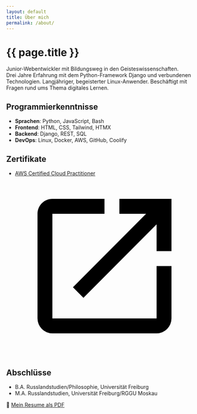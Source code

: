 ```yaml
---
layout: default
title: Über mich
permalink: /about/
---
```

# {{ page.title }}

Junior-Webentwickler mit Bildungsweg in den Geisteswissenschaften.<br>
Drei Jahre Erfahrung mit dem Python-Framework Django und verbundenen Technologien.
Langjähriger, begeisterter Linux-Anwender.
Beschäftigt mit Fragen rund ums Thema digitales Lernen.

## Programmierkenntnisse

- **Sprachen**: Python, JavaScript, Bash
- **Frontend**: HTML, CSS, Tailwind, HTMX
- **Backend**: Django, REST, SQL
- **DevOps**: Linux, Docker, AWS, GitHub, Coolify

## Zertifikate
- <a class="inline-flex items-center" href="https://www.credly.com/badges/444a285b-5e6a-43ca-83ac-da3be1002422" target="_blank" rel="noopener noreferrer">AWS Certified Cloud Practitioner<svg class=" dark:fill-emerald-500 fill-blue2-600 h-[1.1em] w-auto ml-0.5" xmlns="http://www.w3.org/2000/svg" viewBox="0 0 24 24"><title>see-badge-in-new-tab</title><path d="M14,3V5H17.59L7.76,14.83L9.17,16.24L19,6.41V10H21V3M19,19H5V5H12V3H5C3.89,3 3,3.9 3,5V19A2,2 0 0,0 5,21H19A2,2 0 0,0 21,19V12H19V19Z" /></svg></a>

## Abschlüsse
- B.A. Russlandstudien/Philosophie, Universität Freiburg
- M.A. Russlandstudien, Universität Freiburg/RGGU Moskau

📄 [Mein Resume als PDF](/assets/files/bjoern-kawecki-resume.pdf)
